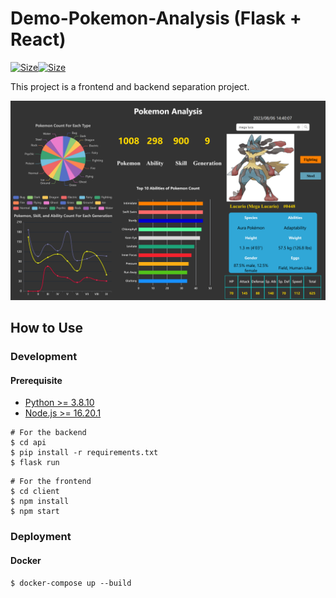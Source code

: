 # Demo-Pokemon-Analysis (Flask + React)

[![Size](https://img.shields.io/github/repo-size/SnowCharmQ/Demo-Pokemon-Analysis)]()[![Size](https://img.shields.io/github/languages/code-size/SnowCharmQ/Demo-Pokemon-Analysis)]()

This project is a frontend and backend separation project. 

![analysis](analysis.png)

## How to Use

### Development

#### Prerequisite

- [Python >= 3.8.10](https://www.python.org/downloads)
- [Node.js >= 16.20.1](https://nodejs.org/en/download)

```
# For the backend
$ cd api
$ pip install -r requirements.txt
$ flask run
```

```
# For the frontend
$ cd client
$ npm install
$ npm start
```

### Deployment

#### Docker

```
$ docker-compose up --build
```


